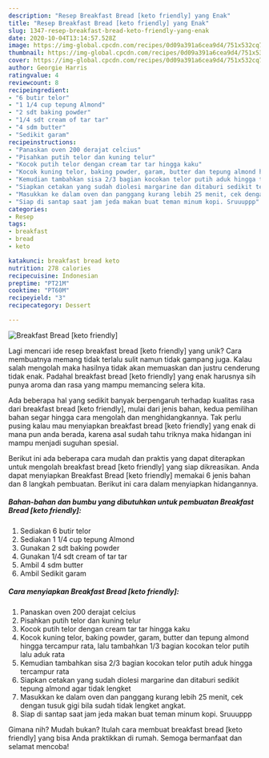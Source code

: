 ```yaml
---
description: "Resep Breakfast Bread [keto friendly] yang Enak"
title: "Resep Breakfast Bread [keto friendly] yang Enak"
slug: 1347-resep-breakfast-bread-keto-friendly-yang-enak
date: 2020-10-04T13:14:57.528Z
image: https://img-global.cpcdn.com/recipes/0d09a391a6cea9d4/751x532cq70/breakfast-bread-keto-friendly-foto-resep-utama.jpg
thumbnail: https://img-global.cpcdn.com/recipes/0d09a391a6cea9d4/751x532cq70/breakfast-bread-keto-friendly-foto-resep-utama.jpg
cover: https://img-global.cpcdn.com/recipes/0d09a391a6cea9d4/751x532cq70/breakfast-bread-keto-friendly-foto-resep-utama.jpg
author: Georgie Harris
ratingvalue: 4
reviewcount: 8
recipeingredient:
- "6 butir telor"
- "1 1/4 cup tepung Almond"
- "2 sdt baking powder"
- "1/4 sdt cream of tar tar"
- "4 sdm butter"
- "Sedikit garam"
recipeinstructions:
- "Panaskan oven 200 derajat celcius"
- "Pisahkan putih telor dan kuning telur"
- "Kocok putih telor dengan cream tar tar hingga kaku"
- "Kocok kuning telor, baking powder, garam, butter dan tepung almond hingga tercampur rata, lalu tambahkan 1/3 bagian kocokan telor putih lalu aduk rata"
- "Kemudian tambahkan sisa 2/3 bagian kocokan telor putih aduk hingga tercampur rata"
- "Siapkan cetakan yang sudah diolesi margarine dan ditaburi sedikit tepung almond agar tidak lengket"
- "Masukkan ke dalam oven dan panggang kurang lebih 25 menit, cek dengan tusuk gigi bila sudah tidak lengket angkat."
- "Siap di santap saat jam jeda makan buat teman minum kopi. Sruuuppp"
categories:
- Resep
tags:
- breakfast
- bread
- keto

katakunci: breakfast bread keto 
nutrition: 278 calories
recipecuisine: Indonesian
preptime: "PT21M"
cooktime: "PT60M"
recipeyield: "3"
recipecategory: Dessert

---
```



![Breakfast Bread [keto friendly]](https://img-global.cpcdn.com/recipes/0d09a391a6cea9d4/751x532cq70/breakfast-bread-keto-friendly-foto-resep-utama.jpg)

Lagi mencari ide resep breakfast bread [keto friendly] yang unik? Cara membuatnya memang tidak terlalu sulit namun tidak gampang juga. Kalau salah mengolah maka hasilnya tidak akan memuaskan dan justru cenderung tidak enak. Padahal breakfast bread [keto friendly] yang enak harusnya sih punya aroma dan rasa yang mampu memancing selera kita.



Ada beberapa hal yang sedikit banyak berpengaruh terhadap kualitas rasa dari breakfast bread [keto friendly], mulai dari jenis bahan, kedua pemilihan bahan segar hingga cara mengolah dan menghidangkannya. Tak perlu pusing kalau mau menyiapkan breakfast bread [keto friendly] yang enak di mana pun anda berada, karena asal sudah tahu triknya maka hidangan ini mampu menjadi suguhan spesial.


Berikut ini ada beberapa cara mudah dan praktis yang dapat diterapkan untuk mengolah breakfast bread [keto friendly] yang siap dikreasikan. Anda dapat menyiapkan Breakfast Bread [keto friendly] memakai 6 jenis bahan dan 8 langkah pembuatan. Berikut ini cara dalam menyiapkan hidangannya.

<!--inarticleads1-->

##### Bahan-bahan dan bumbu yang dibutuhkan untuk pembuatan Breakfast Bread [keto friendly]:

1. Sediakan 6 butir telor
1. Sediakan 1 1/4 cup tepung Almond
1. Gunakan 2 sdt baking powder
1. Gunakan 1/4 sdt cream of tar tar
1. Ambil 4 sdm butter
1. Ambil Sedikit garam




<!--inarticleads2-->

##### Cara menyiapkan Breakfast Bread [keto friendly]:

1. Panaskan oven 200 derajat celcius
1. Pisahkan putih telor dan kuning telur
1. Kocok putih telor dengan cream tar tar hingga kaku
1. Kocok kuning telor, baking powder, garam, butter dan tepung almond hingga tercampur rata, lalu tambahkan 1/3 bagian kocokan telor putih lalu aduk rata
1. Kemudian tambahkan sisa 2/3 bagian kocokan telor putih aduk hingga tercampur rata
1. Siapkan cetakan yang sudah diolesi margarine dan ditaburi sedikit tepung almond agar tidak lengket
1. Masukkan ke dalam oven dan panggang kurang lebih 25 menit, cek dengan tusuk gigi bila sudah tidak lengket angkat.
1. Siap di santap saat jam jeda makan buat teman minum kopi. Sruuuppp




Gimana nih? Mudah bukan? Itulah cara membuat breakfast bread [keto friendly] yang bisa Anda praktikkan di rumah. Semoga bermanfaat dan selamat mencoba!
